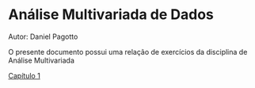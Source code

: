 # Análise Multivariada de Dados 

Autor: Daniel Pagotto

O presente documento possui uma relação de exercícios da disciplina de Análise Multivariada

[Capítulo 1](https://htmlpreview.github.io/?https://github.com/danielppagotto/Multivariada/blob/main/Cap%C3%ADtulo%201/cap_1.html)
